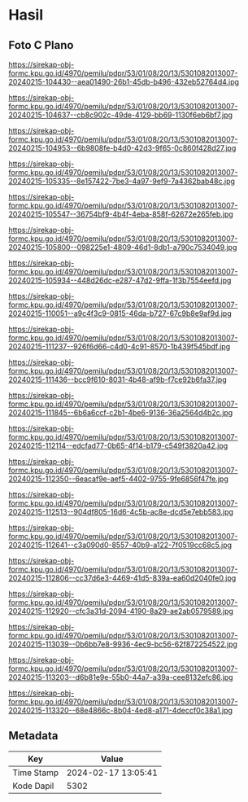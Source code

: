 # Hasil

## Foto C Plano

https://sirekap-obj-formc.kpu.go.id/4970/pemilu/pdpr/53/01/08/20/13/5301082013007-20240215-104430--aea01490-26b1-45db-b496-432eb52764d4.jpg

https://sirekap-obj-formc.kpu.go.id/4970/pemilu/pdpr/53/01/08/20/13/5301082013007-20240215-104637--cb8c902c-49de-4129-bb69-1130f6eb6bf7.jpg

https://sirekap-obj-formc.kpu.go.id/4970/pemilu/pdpr/53/01/08/20/13/5301082013007-20240215-104953--6b9808fe-b4d0-42d3-9f65-0c860f428d27.jpg

https://sirekap-obj-formc.kpu.go.id/4970/pemilu/pdpr/53/01/08/20/13/5301082013007-20240215-105335--8e157422-7be3-4a97-9ef9-7a4362bab48c.jpg

https://sirekap-obj-formc.kpu.go.id/4970/pemilu/pdpr/53/01/08/20/13/5301082013007-20240215-105547--36754bf9-4b4f-4eba-858f-62672e265feb.jpg

https://sirekap-obj-formc.kpu.go.id/4970/pemilu/pdpr/53/01/08/20/13/5301082013007-20240215-105800--098225e1-4809-46d1-8db1-a790c7534049.jpg

https://sirekap-obj-formc.kpu.go.id/4970/pemilu/pdpr/53/01/08/20/13/5301082013007-20240215-105934--448d26dc-e287-47d2-9ffa-1f3b7554eefd.jpg

https://sirekap-obj-formc.kpu.go.id/4970/pemilu/pdpr/53/01/08/20/13/5301082013007-20240215-110051--a9c4f3c9-0815-46da-b727-67c9b8e9af9d.jpg

https://sirekap-obj-formc.kpu.go.id/4970/pemilu/pdpr/53/01/08/20/13/5301082013007-20240215-111237--926f6d66-c4d0-4c91-8570-1b439f545bdf.jpg

https://sirekap-obj-formc.kpu.go.id/4970/pemilu/pdpr/53/01/08/20/13/5301082013007-20240215-111436--bcc9f610-8031-4b48-af9b-f7ce92b6fa37.jpg

https://sirekap-obj-formc.kpu.go.id/4970/pemilu/pdpr/53/01/08/20/13/5301082013007-20240215-111845--6b6a6ccf-c2b1-4be6-9136-36a2564d4b2c.jpg

https://sirekap-obj-formc.kpu.go.id/4970/pemilu/pdpr/53/01/08/20/13/5301082013007-20240215-112114--edcfad77-0b65-4f14-b179-c549f3820a42.jpg

https://sirekap-obj-formc.kpu.go.id/4970/pemilu/pdpr/53/01/08/20/13/5301082013007-20240215-112350--6eacaf9e-aef5-4402-9755-9fe6856f47fe.jpg

https://sirekap-obj-formc.kpu.go.id/4970/pemilu/pdpr/53/01/08/20/13/5301082013007-20240215-112513--904df805-16d6-4c5b-ac8e-dcd5e7ebb583.jpg

https://sirekap-obj-formc.kpu.go.id/4970/pemilu/pdpr/53/01/08/20/13/5301082013007-20240215-112641--c3a090d0-8557-40b9-a122-7f0519cc68c5.jpg

https://sirekap-obj-formc.kpu.go.id/4970/pemilu/pdpr/53/01/08/20/13/5301082013007-20240215-112806--cc37d6e3-4469-41d5-839a-ea60d2040fe0.jpg

https://sirekap-obj-formc.kpu.go.id/4970/pemilu/pdpr/53/01/08/20/13/5301082013007-20240215-112920--cfc3a31d-2094-4190-8a29-ae2ab0579589.jpg

https://sirekap-obj-formc.kpu.go.id/4970/pemilu/pdpr/53/01/08/20/13/5301082013007-20240215-113039--0b6bb7e8-9936-4ec9-bc56-62f872254522.jpg

https://sirekap-obj-formc.kpu.go.id/4970/pemilu/pdpr/53/01/08/20/13/5301082013007-20240215-113203--d6b81e9e-55b0-44a7-a39a-cee8132efc86.jpg

https://sirekap-obj-formc.kpu.go.id/4970/pemilu/pdpr/53/01/08/20/13/5301082013007-20240215-113320--68e4866c-8b04-4ed8-a171-4deccf0c38a1.jpg


## Metadata

| Key        | Value               |
| ---------- | ------------------- |
| Time Stamp | 2024-02-17 13:05:41 |
| Kode Dapil | 5302                |



